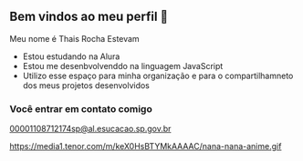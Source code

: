 ## Bem vindos ao meu perfil 💙

Meu nome é Thais Rocha Estevam

- Estou estudando na Alura
- Estou me desenbvolvenddo na linguagem JavaScript
- Utilizo esse espaço para minha organização e para o compartilhamneto dos meus projetos desenvolvidos

### Você entrar em contato comigo 

00001108712174sp@al.esucacao.sp.gov.br

https://media1.tenor.com/m/keX0HsBTYMkAAAAC/nana-nana-anime.gif



